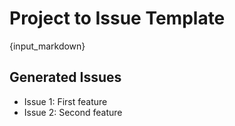 # Project to Issue Template

{input_markdown}

## Generated Issues

- Issue 1: First feature
- Issue 2: Second feature
